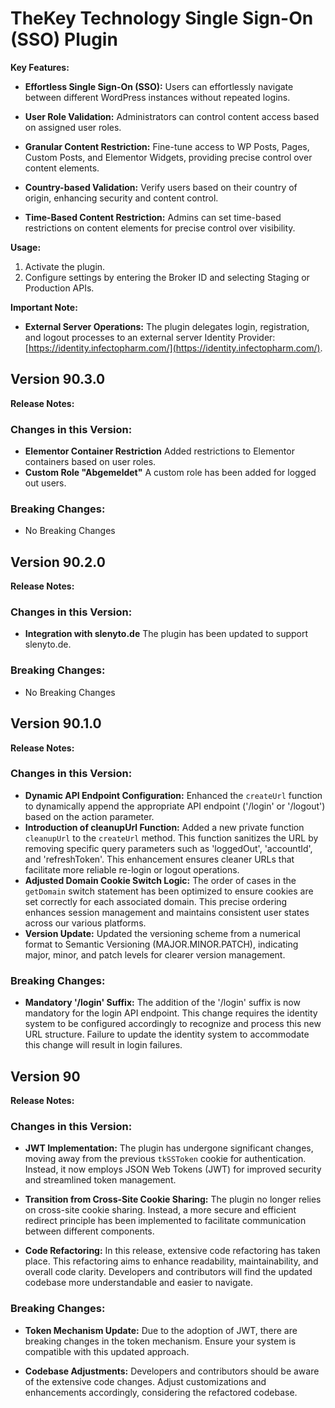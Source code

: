# TheKey Technology Single Sign-On (SSO) Plugin



**Key Features:**

- **Effortless Single Sign-On (SSO):** Users can effortlessly navigate between different WordPress instances without repeated logins.

- **User Role Validation:** Administrators can control content access based on assigned user roles.

- **Granular Content Restriction:** Fine-tune access to WP Posts, Pages, Custom Posts, and Elementor Widgets, providing precise control over content elements.

- **Country-based Validation:** Verify users based on their country of origin, enhancing security and content control.

- **Time-Based Content Restriction:** Admins can set time-based restrictions on content elements for precise control over visibility.


**Usage:**

1. Activate the plugin.
2. Configure settings by entering the Broker ID and selecting Staging or Production APIs.

**Important Note:**

- **External Server Operations:** The plugin delegates login, registration, and logout processes to an external server Identity Provider: [https://identity.infectopharm.com/](https://identity.infectopharm.com/).


## Version 90.3.0

**Release Notes:**

### Changes in this Version:

- **Elementor Container Restriction** Added restrictions to Elementor containers based on user roles.
- **Custom Role "Abgemeldet"** A custom role has been added for logged out users.

### Breaking Changes:

- No Breaking Changes


## Version 90.2.0

**Release Notes:**

### Changes in this Version:

- **Integration with slenyto.de** The plugin has been updated to support slenyto.de.

### Breaking Changes:

-  No Breaking Changes


## Version 90.1.0

**Release Notes:**

### Changes in this Version:

- **Dynamic API Endpoint Configuration:** Enhanced the `createUrl` function to dynamically append the appropriate API endpoint ('/login' or '/logout') based on the action parameter.
- **Introduction of cleanupUrl Function:** Added a new private function `cleanupUrl` to the `createUrl` method. This function sanitizes the URL by removing specific query parameters such as 'loggedOut', 'accountId', and 'refreshToken'. This enhancement ensures cleaner URLs that facilitate more reliable re-login or logout operations.
- **Adjusted Domain Cookie Switch Logic:** The order of cases in the `getDomain` switch statement has been optimized to ensure cookies are set correctly for each associated domain. This precise ordering enhances session management and maintains consistent user states across our various platforms.
- **Version Update:** Updated the versioning scheme from a numerical format to Semantic Versioning (MAJOR.MINOR.PATCH), indicating major, minor, and patch levels for clearer version management.

### Breaking Changes:

- **Mandatory '/login' Suffix:** The addition of the '/login' suffix is now mandatory for the login API endpoint. This change requires the identity system to be configured accordingly to recognize and process this new URL structure. Failure to update the identity system to accommodate this change will result in login failures.



## Version 90

**Release Notes:**

### Changes in this Version:

- **JWT Implementation:** The plugin has undergone significant changes, moving away from the previous `tkSSToken` cookie for authentication. Instead, it now employs JSON Web Tokens (JWT) for improved security and streamlined token management.

- **Transition from Cross-Site Cookie Sharing:** The plugin no longer relies on cross-site cookie sharing. Instead, a more secure and efficient redirect principle has been implemented to facilitate communication between different components.

- **Code Refactoring:** In this release, extensive code refactoring has taken place. This refactoring aims to enhance readability, maintainability, and overall code clarity. Developers and contributors will find the updated codebase more understandable and easier to navigate.

### Breaking Changes:

- **Token Mechanism Update:** Due to the adoption of JWT, there are breaking changes in the token mechanism. Ensure your system is compatible with this updated approach.

- **Codebase Adjustments:** Developers and contributors should be aware of the extensive code changes. Adjust customizations and enhancements accordingly, considering the refactored codebase.

